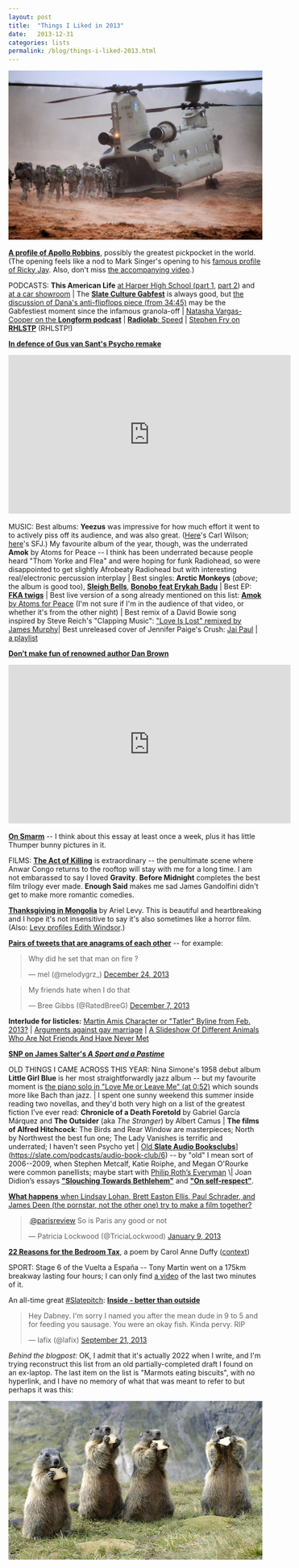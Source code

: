 ```yaml
---
layout: post
title:  "Things I Liked in 2013"
date:   2013-12-31
categories: lists
permalink: /blog/things-i-liked-2013.html
---
```


[![](../assets/img/2013-helicopter.jpg)](https://kottke.org/13/11/hungry-helicopter-eats-delicious-soldiers)

**[A profile of Apollo Robbins](https://www.newyorker.com/magazine/2013/01/07/a-pickpockets-tale)**, possibly the greatest pickpocket in the world. (The opening feels like a nod to Mark Singer's opening to his [famous profile of Ricky Jay](https://www.newyorker.com/magazine/1993/04/05/secrets-of-the-magus). Also, don't miss [the accompanying video](https://www.newyorker.com/video/watch/apollo-robbins-tricks-of-the-trade).)

PODCASTS: **This American Life** [at Harper High School (part 1](https://www.thisamericanlife.org/487/harper-high-school-part-one), [part 2](https://www.thisamericanlife.org/radio-archives/episode/488/harper-high-school-part-two)) and [at a car showroom](https://www.thisamericanlife.org/513/129-cars) \| The [**Slate Culture Gabfest**](https://slate.com/podcasts/culture-gabfest) is always good, but [the discussion of Dana's anti-flipflops piece (from 34:45)](https://www.wnyc.org/story/18c5a9595131ff03ec8001bc/) may be the Gabfestiest moment since the infamous granola-off \| [Natasha Vargas-Cooper on the **Longform podcast**](https://longform.org/player/longform-podcast-39-natasha-vargas-cooper) \| [**Radiolab**: Speed](https://www.wnycstudios.org/podcasts/radiolab/episodes/267124-speed) \| [Stephen Fry on **RHLSTP**](https://play.acast.com/s/rhlstp/rhlstp-18-stephen-fry) (RHLSTP!)

**[In defence of Gus van Sant's Psycho remake](https://www.villagevoice.com/2013/12/04/gus-van-sants-psycho-just-turned-15-and-is-more-fascinating-than-you-remember/)**

<iframe width="560" height="315" src="https://www.youtube.com/embed/bpOSxM0rNPM" title="YouTube video player" frameborder="0" allow="accelerometer; autoplay; clipboard-write; encrypted-media; gyroscope; picture-in-picture" allowfullscreen></iframe>

MUSIC: Best albums: **Yeezus** was impressive for how much effort it went to to actively piss off its audience, and was also great. ([Here](http://www.slate.com/articles/arts/music_box/2013/06/kanye_west_s_yeezus_reviewed.html)'s Carl Wilson; [here](http://www.newyorker.com/magazine/2013/06/24/black-noise)'s SFJ.) My favourite album of the year, though, was the underrated **Amok** by Atoms for Peace -- I think has been underrated because people heard "Thom Yorke and Flea" and were hoping for funk Radiohead, so were disappointed to get slightly Afrobeaty Radiohead but with interesting real/electronic percussion interplay \| Best singles: **Arctic Monkeys** (*above*; the album is good too), [**Sleigh Bells**](https://www.youtube.com/watch?v=UULVVnRcYOk), [**Bonobo feat Erykah Badu**](https://www.youtube.com/watch?v=lq7p_PuxRDI) \| Best EP: [**FKA twigs**](https://pitchfork.com/reviews/albums/18590-twigs-ep2/) \| Best live version of a song already mentioned on this list: [**Amok** by Atoms for Peace](https://www.youtube.com/watch?v=cP3iKrMDE-g) (I'm not sure if I'm in the audience of that video, or whether it's from the other night) \| Best remix of a David Bowie song inspired by Steve Reich's "Clapping Music": ["Love Is Lost" remixed by James Murphy](https://www.youtube.com/watch?v=dOy7vPwEtCw)\| Best unreleased cover of Jennifer Paige's Crush: [Jai Paul](https://www.youtube.com/watch?v=KvHYFl0kqIk) \| [a playlist](https://open.spotify.com/playlist/7hrqmvmXv64RseQR99pNu4?si=409e8d7ca15149a4)

**[Don’t make fun of renowned author Dan Brown](https://www.telegraph.co.uk/books/authors/dont-make-fun-of-renowned-dan-brown/)**

<iframe width="560" height="315" src="https://www.youtube.com/embed/-b9cW6cU34I" title="YouTube video player" frameborder="0" allow="accelerometer; autoplay; clipboard-write; encrypted-media; gyroscope; picture-in-picture" allowfullscreen></iframe>

**[On Smarm](https://www.gawker.com/on-smarm-1476594977)** -- I think about this essay at least once a week, plus it has little Thumper bunny pictures in it.

FILMS: [**The Act of Killing**](https://slate.com/culture/2013/07/the-act-of-killing-documentary-reviewed.html) is extraordinary -- the penultimate scene where Anwar Congo returns to the rooftop will stay with me for a long time. I am not embarassed to say I loved **Gravity**. **Before Midnight** completes the best film trilogy ever made. **Enough Said** makes me sad James Gandolfini didn't get to make more romantic comedies.

[**Thanksgiving in Mongolia**](https://www.newyorker.com/magazine/2013/11/18/thanksgiving-in-mongolia) by Ariel Levy. This is beautiful and heartbreaking and I hope it's not insensitive to say it's also sometimes like a horror film. (Also: [Levy profiles Edith Windsor](https://www.newyorker.com/magazine/2013/09/30/the-perfect-wife).)

**[Pairs of tweets that are anagrams of each other](http://anagramatron.tumblr.com/)** -- for example:

<blockquote class="twitter-tweet"><p lang="en" dir="ltr">Why did he set that man on fire ?</p>&mdash; mel (@melodygrz_) <a href="https://twitter.com/melodygrz_/status/415302387310792704?ref_src=twsrc%5Etfw">December 24, 2013</a></blockquote> <script async src="https://platform.twitter.com/widgets.js" charset="utf-8"></script>

<blockquote class="twitter-tweet"><p lang="en" dir="ltr">My friends hate when I do that</p>&mdash; Bree Gibbs (@RatedBreeG) <a href="https://twitter.com/RatedBreeG/status/409389861221580800?ref_src=twsrc%5Etfw">December 7, 2013</a></blockquote> <script async src="https://platform.twitter.com/widgets.js" charset="utf-8"></script>

**Interlude for listicles:** [Martin Amis Character or "Tatler" Byline from Feb. 2013?](https://www.thehairpin.com/2013/02/martin-amis-character-or-tatler-byline-from-feb-2013/) \| [Arguments against gay marriage](https://www.mcsweeneys.net/articles/arguments-against-gay-marriage) \| [A Slideshow Of Different Animals Who Are Not Friends And Have Never Met](https://the-toast.net/2013/12/02/animals-who-are-not-friends/)

**[SNP on James Salter's *A Sport and a Pastime*](https://hazlitt.net/feature/book-five-james-salters-sport-and-pastime)**

OLD THINGS I CAME ACROSS THIS YEAR: Nina Simone's 1958 debut album **Little Girl Blue** is her most straightforwardly jazz album -- but my favourite moment is [the piano solo in "Love Me or Leave Me" (at 0:52)](https://www.youtube.com/watch?v=uId47pfkAaE) which sounds more like Bach than jazz. \| I spent one sunny weekend this summer inside reading two novellas, and they'd both very high on a list of the greatest fiction I've ever read: **Chronicle of a Death Foretold** by Gabriel García Márquez and **The Outsider** (aka *The Stranger*) by Albert Camus \| **The films of Alfred Hitchcock**: The Birds and Rear Window are masterpieces; North by Northwest the best fun one; The Lady Vanishes is terrific and underrated; I haven't seen Psycho yet \| [Old **Slate Audio Booksclubs**]([http://www.slate.com/articles/arts/the_audio_book_club.4.html)](https://slate.com/podcasts/audio-book-club/6) -- by "old" I mean sort of 2006--2009, when Stephen Metcalf, Katie Roiphe, and Megan O'Rourke were common panellists; maybe start with [Philip Roth’s Everyman]([http://www.slate.com/articles/arts/the_audio_book_club/2006/06/slates_audio_book_club.html](https://web.archive.org/web/20080306020033/http://media.slate.com/podcast/Slate060614_Everyman.mp3)) \| Joan Didion’s essays [**"Slouching Towards Bethlehem"**](https://www.saturdayeveningpost.com/2017/06/didion/) and [**"On self-respect"**](https://www.vogue.com/article/joan-didion-self-respect-essay-1961).

[**What happens** when Lindsay Lohan, Brett Easton Ellis, Paul Schrader, and James Deen (the pornstar, not the other one) try to make a film together?](https://www.nytimes.com/2013/01/13/magazine/here-is-what-happens-when-you-cast-lindsay-lohan-in-your-movie.html)

<blockquote class="twitter-tweet"><p lang="en" dir="ltr">.<a href="https://twitter.com/parisreview?ref_src=twsrc%5Etfw">@parisreview</a> So is Paris any good or not</p>&mdash; Patricia Lockwood (@TriciaLockwood) <a href="https://twitter.com/TriciaLockwood/status/289148349003730947?ref_src=twsrc%5Etfw">January 9, 2013</a></blockquote> <script async src="https://platform.twitter.com/widgets.js" charset="utf-8"></script>

[**22 Reasons for the Bedroom Tax**](https://www.theguardian.com/books/2013/oct/11/bedroom-tax-poet-laureate-carol-ann-duffy), a poem by Carol Anne Duffy ([context](https://www.theguardian.com/environment/2013/oct/09/badgers-moving-goalposts-owen-paterson-cull))

SPORT: Stage 6 of the Vuelta a España -- Tony Martin went on a 175km breakway lasting four hours; I can only find [a video](https://www.youtube.com/watch?v=BZNgFiovZgk) of the last two minutes of it.

An all-time great [#Slatepitch](https://slate.com/culture/2009/10/the-slate-pitch-twitter-meme.html): **[Inside - better than outside](https://slate.com/business/2013/08/eating-lunch-outside-sucks-stay-inside.html)**

<blockquote class="twitter-tweet"><p lang="en" dir="ltr">Hey Dabney. I&#39;m sorry I named you after the mean dude in 9 to 5 and for feeding you sausage. You were an okay fish. Kinda pervy. RIP</p>&mdash; lafix (@lafix) <a href="https://twitter.com/lafix/status/381277753296695299?ref_src=twsrc%5Etfw">September 21, 2013</a></blockquote> <script async src="https://platform.twitter.com/widgets.js" charset="utf-8"></script>

*Behind the blogpost*: OK, I admit that it's actually 2022 when I write, and I'm trying reconstruct this list from an old partially-completed draft I found on an ex-laptop. The last item on the list is "Marmots eating biscuits", with no hyperlink, and I have no memory of what that was meant to refer to but perhaps it was this:

![](../assets/img/2013-marmots.jpg)
